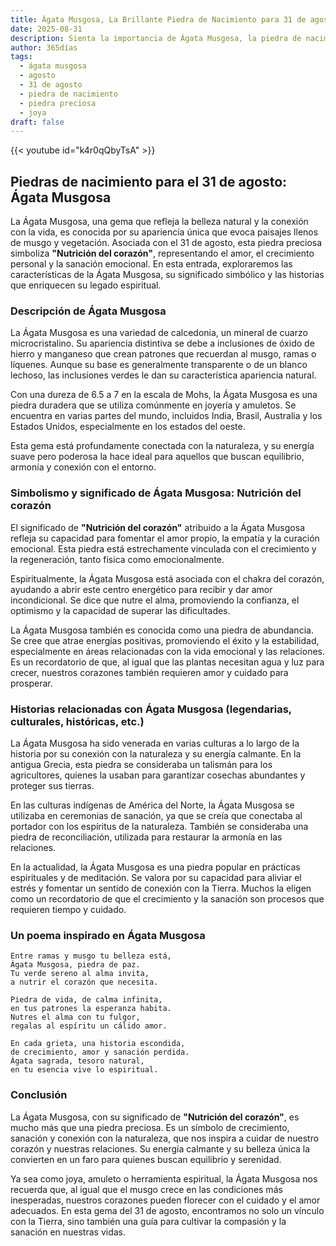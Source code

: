 ```yaml
---
title: Ágata Musgosa, La Brillante Piedra de Nacimiento para 31 de agosto
date: 2025-08-31
description: Sienta la importancia de Ágata Musgosa, la piedra de nacimiento de 31 de agosto que simboliza Nutrición del corazón. Deje que su belleza y significado iluminen su día.
author: 365días
tags:
  - ágata musgosa
  - agosto
  - 31 de agosto
  - piedra de nacimiento
  - piedra preciosa
  - joya
draft: false
---
```


{{< youtube id="k4r0qQbyTsA" >}}

## Piedras de nacimiento para el 31 de agosto: Ágata Musgosa

La Ágata Musgosa, una gema que refleja la belleza natural y la conexión con la vida, es conocida por su apariencia única que evoca paisajes llenos de musgo y vegetación. Asociada con el 31 de agosto, esta piedra preciosa simboliza **"Nutrición del corazón"**, representando el amor, el crecimiento personal y la sanación emocional. En esta entrada, exploraremos las características de la Ágata Musgosa, su significado simbólico y las historias que enriquecen su legado espiritual.

### Descripción de Ágata Musgosa

La Ágata Musgosa es una variedad de calcedonia, un mineral de cuarzo microcristalino. Su apariencia distintiva se debe a inclusiones de óxido de hierro y manganeso que crean patrones que recuerdan al musgo, ramas o líquenes. Aunque su base es generalmente transparente o de un blanco lechoso, las inclusiones verdes le dan su característica apariencia natural.

Con una dureza de 6.5 a 7 en la escala de Mohs, la Ágata Musgosa es una piedra duradera que se utiliza comúnmente en joyería y amuletos. Se encuentra en varias partes del mundo, incluidos India, Brasil, Australia y los Estados Unidos, especialmente en los estados del oeste.

Esta gema está profundamente conectada con la naturaleza, y su energía suave pero poderosa la hace ideal para aquellos que buscan equilibrio, armonía y conexión con el entorno.

### Simbolismo y significado de Ágata Musgosa: Nutrición del corazón

El significado de **"Nutrición del corazón"** atribuido a la Ágata Musgosa refleja su capacidad para fomentar el amor propio, la empatía y la curación emocional. Esta piedra está estrechamente vinculada con el crecimiento y la regeneración, tanto física como emocionalmente.

Espiritualmente, la Ágata Musgosa está asociada con el chakra del corazón, ayudando a abrir este centro energético para recibir y dar amor incondicional. Se dice que nutre el alma, promoviendo la confianza, el optimismo y la capacidad de superar las dificultades.

La Ágata Musgosa también es conocida como una piedra de abundancia. Se cree que atrae energías positivas, promoviendo el éxito y la estabilidad, especialmente en áreas relacionadas con la vida emocional y las relaciones. Es un recordatorio de que, al igual que las plantas necesitan agua y luz para crecer, nuestros corazones también requieren amor y cuidado para prosperar.

### Historias relacionadas con Ágata Musgosa (legendarias, culturales, históricas, etc.)

La Ágata Musgosa ha sido venerada en varias culturas a lo largo de la historia por su conexión con la naturaleza y su energía calmante. En la antigua Grecia, esta piedra se consideraba un talismán para los agricultores, quienes la usaban para garantizar cosechas abundantes y proteger sus tierras.

En las culturas indígenas de América del Norte, la Ágata Musgosa se utilizaba en ceremonias de sanación, ya que se creía que conectaba al portador con los espíritus de la naturaleza. También se consideraba una piedra de reconciliación, utilizada para restaurar la armonía en las relaciones.

En la actualidad, la Ágata Musgosa es una piedra popular en prácticas espirituales y de meditación. Se valora por su capacidad para aliviar el estrés y fomentar un sentido de conexión con la Tierra. Muchos la eligen como un recordatorio de que el crecimiento y la sanación son procesos que requieren tiempo y cuidado.

### Un poema inspirado en Ágata Musgosa

```
Entre ramas y musgo tu belleza está,  
Ágata Musgosa, piedra de paz.  
Tu verde sereno al alma invita,  
a nutrir el corazón que necesita.  

Piedra de vida, de calma infinita,  
en tus patrones la esperanza habita.  
Nutres el alma con tu fulgor,  
regalas al espíritu un cálido amor.  

En cada grieta, una historia escondida,  
de crecimiento, amor y sanación perdida.  
Ágata sagrada, tesoro natural,  
en tu esencia vive lo espiritual.  
```

### Conclusión

La Ágata Musgosa, con su significado de **"Nutrición del corazón"**, es mucho más que una piedra preciosa. Es un símbolo de crecimiento, sanación y conexión con la naturaleza, que nos inspira a cuidar de nuestro corazón y nuestras relaciones. Su energía calmante y su belleza única la convierten en un faro para quienes buscan equilibrio y serenidad.

Ya sea como joya, amuleto o herramienta espiritual, la Ágata Musgosa nos recuerda que, al igual que el musgo crece en las condiciones más inesperadas, nuestros corazones pueden florecer con el cuidado y el amor adecuados. En esta gema del 31 de agosto, encontramos no solo un vínculo con la Tierra, sino también una guía para cultivar la compasión y la sanación en nuestras vidas.